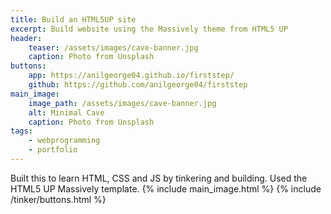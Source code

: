 ```yaml
---
title: Build an HTML5UP site
excerpt: Build website using the Massively theme from HTML5 UP
header:
    teaser: /assets/images/cave-banner.jpg
    caption: Photo from Unsplash
buttons:
    app: https://anilgeorge04.github.io/firststep/
    github: https://github.com/anilgeorge04/firststep
main_image:
    image_path: /assets/images/cave-banner.jpg
    alt: Minimal Cave
    caption: Photo from Unsplash
tags:
    - webprogramming
    - portfolio
---
```

Built this to learn HTML, CSS and JS by tinkering and building.
Used the HTML5 UP Massively template.
{% include main_image.html %}
{% include /tinker/buttons.html %}
